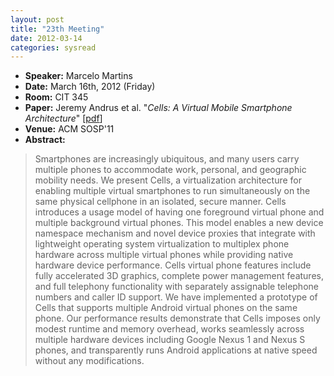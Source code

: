 ```yaml
---
layout: post
title: "23th Meeting"
date: 2012-03-14
categories: sysread
---
```


<ul>
	<li><strong>Speaker:</strong> Marcelo Martins</li>
	<li><strong>Date:</strong> March 16th, 2012 (Friday)</li>
	<li><strong>Room:</strong> CIT 345</li>
	<li><strong>Paper:</strong> Jeremy Andrus et al. "<em>Cells: A Virtual Mobile Smartphone Architecture</em>" [<a href="http://systems.cs.columbia.edu/files/wpid-cells-sosp2011.pdf">pdf</a>]</li>
	<li><strong>Venue:</strong> ACM SOSP'11</li>
	<li><strong>Abstract:</strong></li>
</ul>
<blockquote>Smartphones are increasingly ubiquitous, and many users carry multiple phones to accommodate work, personal, and geographic mobility needs. We present Cells, a virtualization architecture for enabling multiple virtual smartphones to run simultaneously on the same physical cellphone in an isolated, secure manner. Cells introduces a usage model of having one foreground virtual phone and multiple background virtual phones. This model enables a new device namespace mechanism and novel device proxies that integrate with lightweight operating system virtualization to multiplex phone hardware across multiple virtual phones while providing native hardware device performance. Cells virtual phone features include fully accelerated 3D graphics, complete power management features, and full telephony functionality with separately assignable telephone numbers and caller ID support. We have implemented a prototype of Cells that supports multiple Android virtual phones on the same phone. Our performance results demonstrate that Cells imposes only modest runtime and memory overhead, works seamlessly across multiple hardware devices including Google Nexus 1 and Nexus S phones, and transparently runs Android applications at native speed without any modifications.</blockquote>
